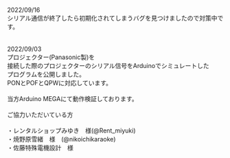 2022/09/16<br>
シリアル通信が終了したら初期化されてしまうバグを見つけましたので対策中です。<br>
<br>
<br>
2022/09/03<br>
プロジェクター(Panasonic製)を<br>
接続した際のプロジェクターのシリアル信号をArduinoでシミュレートした<br>
プログラムを公開しました。<br>
PONとPOFとQPWに対応しています。<br>
<br>
当方Arduino MEGAにて動作検証しております。<br>
<br>
ご協力いただいている方<br>
<br>
・レンタルショップみゆき　様(@Rent_miyuki)<br>
・焼野原雪緒　様　(@nikoichikaraoke)<br>
・佐藤特殊電機設計　様<br>
